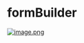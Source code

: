 # formBuilder
[![image.png](https://s1.postimg.org/2dy0ogngu7/image.png)](https://postimg.org/image/7b6hib18mz/)
